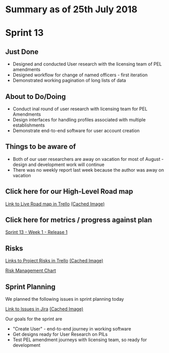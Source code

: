 # Summary as of 25th July 2018 

# Sprint 13

## Just Done
* Designed and conducted User research with the licensing team of PEL amendments
* Designed workflow for change of named officers - first iteration
* Demonstrated working pagination of long lists of data

## About to Do/Doing
* Conduct inal round of user research with licensing team for PEL Amendments
* Design interfaces for handling profiles associated with multiple establishments
* Demonstrate end-to-end software for user account creation

## Things to be aware of
* Both of our user researchers are away on vacation for most of August - design and development work will continue
* There was no weekly report last week because the author was away on vacation

## Click here for our High-Level Road map
[Link to Live Road map in Trello](https://trello.com/b/gDQdE01u/asl-roadmap)    [\(Cached Image\)](graphs/ASLRoadMap25072018.jpg)

## Click here for metrics / progress against plan
[Sprint 13 - Week 1 - Release 1](graphs/progress25072018.png)

## Risks
[Links to Project Risks in Trello](https://trello.com/b/VuFuCL7t/risk-register-and-kpis-asl-delivery)    [\(Cached Image\)](graphs/ASLRiskRegister25072018.jpg)

[Risk Management Chart](graphs/risk25072018.png)

## Sprint Planning
We planned the following issues in sprint planning today 

[Link to Issues in Jira](https://jira.digital.homeoffice.gov.uk/secure/RapidBoard.jspa?rapidView=261)    [\(Cached Image\)](graphs/sprint25072018.png)

Our goals for the sprint are
* "Create User" - end-to-end journey in working software 
* Get designs ready for User Research on PILs 
* Test PEL amendment journeys with licensing team, so ready for development


